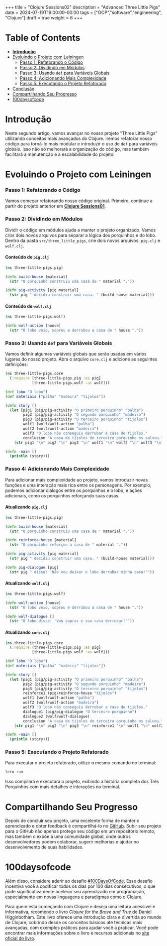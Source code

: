 +++
title = "Clojure Sessions02"
description = "Advanced Three Little Pigs"
date = 2024-07-19T19:00:00-00:00
tags = ["OOP","software","engineering", "Clojure"]
draft = true
weight = 6
+++

# Table of Contents
* **[Introdução](#introdução)**
* [Evoluindo o Projeto com Leiningen](#evoluindo-o-projeto-com-leiningen)
   - [Passo 1: Refatorando o Código](#passo-1-refatorando-o-código)
   - [Passo 2: Dividindo em Módulos](#passo-2-dividindo-em-módulos)
   - [Passo 3: Usando `def` para Variáveis Globais](#passo-3-usando-def-para-variáveis-globais)
   - [Passo 4: Adicionando Mais Complexidade](#passo-4-adicionando-mais-complexidade)
   - [Passo 5: Executando o Projeto Refatorado](#passo-5-executando-o-projeto-refatorado)
* [Conclusão](#conclusão)
* [Compartilhando Seu Progresso](#compartilhando-seu-progresso)
* [100daysofcode](#100daysofcode)

# Introdução
Neste segundo artigo, vamos avançar no nosso projeto "Three Little Pigs" utilizando conceitos mais avançados do Clojure. Iremos refatorar nosso código para torná-lo mais modular e introduzir o uso de `def` para variáveis globais. Isso não só melhorará a organização do código, mas também facilitará a manutenção e a escalabilidade do projeto.

# Evoluindo o Projeto com Leiningen

### Passo 1: Refatorando o Código

Vamos começar refatorando nosso código original. Primeiro, continue a partir do projeto anterior em **[Clojure Sessions01](https://scovl.github.io/2024/07/19/clj1/)**.

### Passo 2: Dividindo em Módulos

Dividir o código em módulos ajuda a manter o projeto organizado. Vamos criar dois novos arquivos para separar a lógica dos porquinhos e do lobo. Dentro da pasta `src/three_little_pigs`, crie dois novos arquivos: `pig.clj` e `wolf.clj`.

#### Conteúdo de `pig.clj`

```clojure
(ns three-little-pigs.pig)

(defn build-house [material]
  (str "O porquinho construiu uma casa de " material "."))

(defn pig-activity [pig material]
  (str pig " decidiu construir uma casa. " (build-house material)))
```

#### Conteúdo de `wolf.clj`

```clojure
(ns three-little-pigs.wolf)

(defn wolf-action [house]
  (str "O lobo veio, soprou e derrubou a casa de " house "."))
```

### Passo 3: Usando `def` para Variáveis Globais

Vamos definir algumas variáveis globais que serão usadas em vários lugares do nosso projeto. Abra o arquivo `core.clj` e adicione as seguintes definições:

```clojure
(ns three-little-pigs.core
  (:require [three-little-pigs.pig :as pig]
            [three-little-pigs.wolf :as wolf]))

(def lobo "O lobo")
(def materiais ["palha" "madeira" "tijolos"])

(defn story []
  (let [pig1 (pig/pig-activity "O primeiro porquinho" "palha")
        pig2 (pig/pig-activity "O segundo porquinho" "madeira")
        pig3 (pig/pig-activity "O terceiro porquinho" "tijolos")
        wolf1 (wolf/wolf-action "palha")
        wolf2 (wolf/wolf-action "madeira")
        wolf3 "O lobo não conseguiu derrubar a casa de tijolos."
        conclusion "A casa de tijolos do terceiro porquinho os salvou."]
    (str pig1 "\n" pig2 "\n" pig3 "\n" wolf1 "\n" wolf2 "\n" wolf3 "\n" conclusion)))

(defn -main []
  (println (story)))
```

### Passo 4: Adicionando Mais Complexidade

Para adicionar mais complexidade ao projeto, vamos introduzir novas funções e uma interação mais rica entre os personagens. Por exemplo, podemos adicionar diálogos entre os porquinhos e o lobo, e ações adicionais, como os porquinhos reforçando suas casas.

#### Atualizando `pig.clj`

```clojure
(ns three-little-pigs.pig)

(defn build-house [material]
  (str "O porquinho construiu uma casa de " material "."))

(defn reinforce-house [material]
  (str "O porquinho reforçou a casa de " material "."))

(defn pig-activity [pig material]
  (str pig " decidiu construir uma casa. " (build-house material)))

(defn pig-dialogue [pig]
  (str pig " disse: 'Não vou deixar o lobo derrubar minha casa!'"))
```

#### Atualizando `wolf.clj`

```clojure
(ns three-little-pigs.wolf)

(defn wolf-action [house]
  (str "O lobo veio, soprou e derrubou a casa de " house "."))

(defn wolf-dialogue []
  (str "O lobo disse: 'Vou soprar e sua casa derrubar!'"))
```

#### Atualizando `core.clj`

```clojure
(ns three-little-pigs.core
  (:require [three-little-pigs.pig :as pig]
            [three-little-pigs.wolf :as wolf]))

(def lobo "O lobo")
(def materiais ["palha" "madeira" "tijolos"])

(defn story []
  (let [pig1 (pig/pig-activity "O primeiro porquinho" "palha")
        pig2 (pig/pig-activity "O segundo porquinho" "madeira")
        pig3 (pig/pig-activity "O terceiro porquinho" "tijolos")
        reinforce1 (pig/reinforce-house "tijolos")
        wolf1 (wolf/wolf-action "palha")
        wolf2 (wolf/wolf-action "madeira")
        wolf3 "O lobo não conseguiu derrubar a casa de tijolos."
        dialogue1 (pig/pig-dialogue "O terceiro porquinho")
        dialogue2 (wolf/wolf-dialogue)
        conclusion "A casa de tijolos do terceiro porquinho os salvou."]
    (str pig1 "\n" pig2 "\n" pig3 "\n" reinforce1 "\n" wolf1 "\n" wolf2 "\n" wolf3 "\n" dialogue1 "\n" dialogue2 "\n" conclusion)))

(defn -main []
  (println (story)))
```

### Passo 5: Executando o Projeto Refatorado

Para executar o projeto refatorado, utilize o mesmo comando no terminal:

```bash
lein run
```

Isso compilará e executará o projeto, exibindo a história completa dos Três Porquinhos com mais detalhes e interações no terminal.


# Compartilhando Seu Progresso

Depois de concluir seu projeto, uma excelente forma de manter o aprendizado e obter feedback é compartilhá-lo no [GitHub](https://github.com). Subir seu projeto para o GitHub não apenas protege seu código em um repositório remoto, mas também o expõe a uma comunidade global, onde outros desenvolvedores podem colaborar, sugerir melhorias e ajudar no desenvolvimento de suas habilidades.

# 100daysofcode

Além disso, considere aderir ao desafio [#100DaysOfCode](https://www.100daysofcode.com/). Esse desafio incentiva você a codificar todos os dias por 100 dias consecutivos, o que pode significativamente acelerar seu aprendizado em programação, especialmente em novas linguagens e paradigmas como o Clojure.

Para quem está começando com Clojure e deseja uma leitura acessível e informativa, recomendo o livro *Clojure for the Brave and True* de Daniel Higginbotham. Este livro oferece uma introdução clara e divertida ao mundo de Clojure, cobrindo desde os conceitos básicos até técnicas mais avançadas, com exemplos práticos para ajudar você a praticar. Você pode encontrar mais informações sobre o livro e recursos adicionais no [site oficial do livro](http://www.braveclojure.com/).
